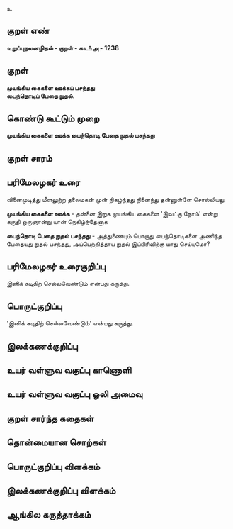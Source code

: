 உ

## குறள் எண் 

**உறுப்புநலனழிதல் - குறள் - கஉ௩அ - 1238**

## குறள் 

**முயங்கிய கைகளை ஊக்கப் பசந்தது  
பைந்தொடிப் பேதை நுதல்.** 

## கொண்டு கூட்டும் முறை

**முயங்கிய கைகளை ஊக்க பைந்தொடி பேதை நுதல் பசந்தது**

## குறள் சாரம் 


## பரிமேலழகர் உரை

வினைமுடித்து மீளலுற்ற தலைமகன் முன் நிகழ்ந்தது நினைந்து தன்னுள்ளே சொல்லியது. 

**முயங்கிய கைகளை ஊக்க** - தன்னை இறுக முயங்கிய கைகளை 'இவட்கு நோம்' என்று கருதி ஒருஞான்று யான் நெகிழ்ந்தேனாக 

**பைந்தொடி பேதை நுதல் பசந்தது** - அத்துணையும் பொறாது பைந்தொடிகளை அணிந்த பேதையது நுதல் பசந்தது, அப்பெற்றித்தாய நுதல் இப்பிரிவிற்கு யாது செய்யுமோ?

## பரிமேலழகர் உரைகுறிப்பு   

இனிக் கடிதிற் செல்லவேண்டும் என்பது கருத்து.

## பொருட்குறிப்பு 

'இனிக் கடிதிற் செல்லவேண்டும்' என்பது கருத்து.

## இலக்கணக்குறிப்பு  


## உயர் வள்ளுவ வகுப்பு காணொளி


## உயர் வள்ளுவ வகுப்பு ஒலி அமைவு 

 
## குறள் சார்ந்த கதைகள் 


## தொன்மையான சொற்கள்


## பொருட்குறிப்பு விளக்கம்


## இலக்கணக்குறிப்பு விளக்கம்


## ஆங்கில கருத்தாக்கம் 


